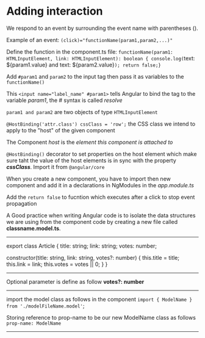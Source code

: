 # Adding interaction

We respond to an event by surrounding the event name with parentheses ().

Example of an event: `(click)="functionName(param1,param2,...)"`

Define the function in the component.ts file: `functionName(param1: HTMLInputElement, link: HTMLInputElement): boolean { console.log(`text: ${param1.value} and text: ${param2.value}`); return false;}`

Add `#param1` and `param2` to the input tag then pass it as variables to the `functionName()`

This `<input name="label_name" #param1>` tells Angular to bind the tag to the variable _param1_, the # syntax is called _resolve_

`param1 and param2` are two objects of type `HTMLInputElement`

`@HostBinding('attr.class') cssClass = 'row';` the CSS class we intend to apply to the "host" of the given component

The Component _host_ is the _element this component is attached to_

`@HostBinding()` decorator to set properties on the host element which make sure taht the value of the host elements is in sync with the property **_cssClass_**. Import it from `@angular/core`

When you create a new component, you have to import then new component and add it in a declarations in NgModules in the _app.module.ts_

Add the `return false` to fucntion which executes after a click to stop event propagation

A Good practice when writing Angular code is to isolate the data structures we are using from the component code by creating a new file called **classname.model.ts**.

---

export class Article {
title: string;
link: string;
votes: number;

constructor(title: string, link: string, votes?: number) {
this.title = title;
this.link = link;
this.votes = votes || 0;
}
}

---

Optional parameter is define as follow **votes?: number**

---

import the model class as follows in the component `import { ModelName } from './modelFileName.model'`;

Storing reference to prop-name to be our new ModelName class as follows `prop-name: ModelName`

---
